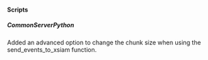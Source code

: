 
#### Scripts

##### CommonServerPython

Added an advanced option to change the chunk size when using the send_events_to_xsiam function.